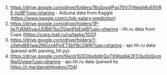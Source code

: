 1. https://drive.google.com/drive/folders/16sSoyqlPgxT6ViTrNephKvE8VRE-hz8F?usp=sharing - Adzuna data from Kaggle (https://www.kaggle.com/c/job-salary-prediction)
2. https://drive.google.com/drive/folders/1P-lw7UKMSyauUDB6j7bzZQgp91eEqijB?usp=sharing - hh.ru data from Cups (https://cups.mail.ru/ru/tasks/1031)
3. https://drive.google.com/drive/folders/1-zXehd881wei2NGzxAPxjETSbYBc2WRj?usp=sharing - api.hh.ru data (parsed with parsing_hh.py)
4. https://drive.google.com/file/d/1G5OXqdq9rQo7XWqdAk2FO3uXbQiymNw0/view?usp=sharing - api.hh.ru data (parsed by https://t.me/danokhlopkov/704)